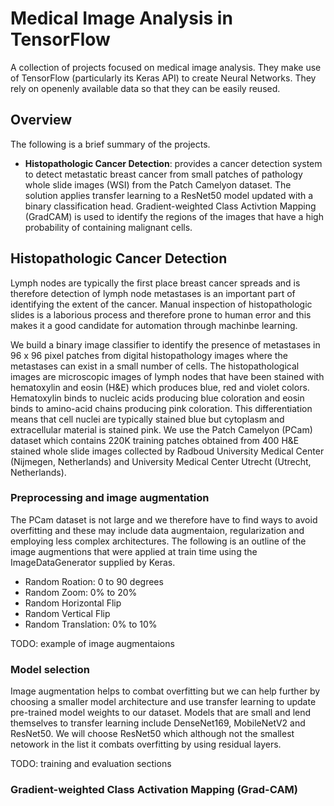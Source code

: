 # Medical Image Analysis in TensorFlow #
A collection of projects focused on medical image analysis. They make use of TensorFlow (particularly its Keras API) to create Neural Networks. They rely on openenly available data so that they can be easily reused.

## Overview ##
The following is a brief summary of the projects. 
* __Histopathologic Cancer Detection__: provides a cancer detection system to detect metastatic breast cancer from small patches of pathology whole slide images (WSI) from the Patch Camelyon dataset. The solution applies transfer learning to a ResNet50 model updated with a binary classification head. Gradient-weighted Class Activtion Mapping (GradCAM) is used to identify the regions of the images that have a high probability of containing malignant cells.   

## Histopathologic Cancer Detection ##
Lymph nodes are typically the first place breast cancer spreads and is therefore detection of lymph node metastases is an important part of identifying the extent of the cancer. Manual inspection of histopathologic slides is a laborious process and therefore prone to human error and this makes it a good candidate for automation through machinbe learning.

We build a binary image classifier to identify the presence of metastases in 96 x 96 pixel patches from digital histopathology images where the metastases can exist in a small number of cells. The histopathological images are microscopic images of lymph nodes that have been stained with hematoxylin and eosin (H&E) which produces blue, red and violet colors. Hematoxylin binds to nucleic acids producing blue coloration and eosin binds to amino-acid chains producing pink coloration. This differentiation means that cell nuclei are typically stained blue but cytoplasm and extracellular material is stained pink. We use the Patch Camelyon (PCam) dataset which contains 220K training patches obtained from 400 H&E stained whole slide images collected by Radboud University Medical Center (Nijmegen, Netherlands) and University Medical Center Utrecht (Utrecht, Netherlands).

### Preprocessing and image augmentation ###
The PCam dataset is not large and we therefore have to find ways to avoid overfitting and these may include data augmentaion, regularization and employing less complex architectures. The following is an outline of the image augmentions that were applied at train time using the ImageDataGenerator supplied by Keras.
* Random Roation: 0 to 90 degrees
* Random Zoom: 0% to 20%
* Random Horizontal Flip
* Random Vertical Flip
* Random Translation: 0% to 10%

TODO: example of image augmentaions

### Model selection ###
Image augmentation helps to combat overfitting but we can help further by choosing a smaller model architecture and use transfer learning to update pre-trained model weights to our dataset. Models that are small and lend themselves to transfer learning include DenseNet169, MobileNetV2 and ResNet50. We will choose ResNet50 which although not the smallest netowork in the list it combats overfitting by using residual layers.

TODO: training and evaluation sections

### Gradient-weighted Class Activation Mapping (Grad-CAM) ###

